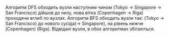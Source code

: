 Алгоритм DFS обходить вузли наступним чином (Tokyo -> Singapore -> San Francisco) дійшов до низу,
нова вітка (Copenhagen -> Riga) проходячи вглиб по вузлах. 
Алгоритм BFS обходить вузли так: (Tokyo -> San Francisco) до нового сусіда(-> Singapore), 
на рівень нижче (Copenhagen) (Riga). 
Відвідані вузли, в обох алгоритмах збігаються.